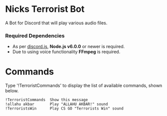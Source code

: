 # Nicks Terrorist Bot

A Bot for Discord that will play various audio files.

### Required Dependencies 

+ As per [discord.js](https://github.com/hydrabolt/discord.js#installation), **Node.js v6.0.0** or newer is required.
+ Due to using voice functionality **FFmpeg** is required.

# Commands

Type '!TerroristCommands' to display the list of available commands, shown below.

```
!TerroristCommands  Show this message
!allahu akbar       Play "ALLAHU AKBAR!" sound
!TerroristsWin      Play CS GO "Terrorists Win" sound
```
